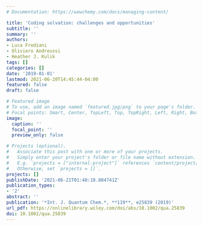```yaml
---
# Documentation: https://wowchemy.com/docs/managing-content/

title: 'Coding solvation: challenges and opportunities'
subtitle: ''
summary: ''
authors:
- Luca Frediani
- Oliviero Andreussi
- Heather J. Kulik
tags: []
categories: []
date: '2019-01-01'
lastmod: 2021-06-20T14:45:44-04:00
featured: false
draft: false

# Featured image
# To use, add an image named `featured.jpg/png` to your page's folder.
# Focal points: Smart, Center, TopLeft, Top, TopRight, Left, Right, BottomLeft, Bottom, BottomRight.
image:
  caption: ''
  focal_point: ''
  preview_only: false

# Projects (optional).
#   Associate this post with one or more of your projects.
#   Simply enter your project's folder or file name without extension.
#   E.g. `projects = ["internal-project"]` references `content/project/deep-learning/index.md`.
#   Otherwise, set `projects = []`.
projects: []
publishDate: '2021-06-21T01:48:18.804741Z'
publication_types:
- '2'
abstract: ''
publication: '*Int. J. Quantum Chem.*, **119**, e25839 (2019)'
url_pdf: https://onlinelibrary.wiley.com/doi/abs/10.1002/qua.25839
doi: 10.1002/qua.25839
---
```

